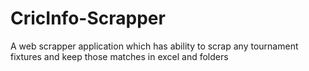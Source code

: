 # CricInfo-Scrapper
A web scrapper application which has ability to scrap any tournament fixtures and keep those matches in excel and folders 
